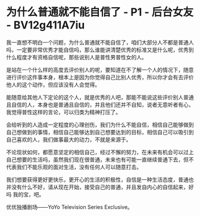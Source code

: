 # 为什么普通就不能自信了 - P1 - 后台女友 - BV12g411A7iu

我一直想不明白一个问题，为什么普通就不能自信了，咱们大部分人不都是普通人吗，一定要非常优秀才能自信吗，那么谁能讲清楚优秀的标准又是什么呢，优秀到什么程度才有资格自信呢，那些说别人是普性男普性女的人。

是站在一个什么样的高度去评价别人的呢，要知道在不了解一个人的情况下，随意进行评价这件事本身，根本上是因为你觉得自己比别人优秀，所以你才会有去评价他人的这个动作，但应该没有人会觉得。

能随意给其他人下定论的这个人，就是优秀的人吧，那能不能说这些评价别人普通且自信的人，本身也是普通且自信的，并且他们还并不自知，说者无意听者有心，我觉得普性这样的言论，可以归类为精神打压了。

会给听到的人造成一定程度的心理创伤，我们为什么不能自信，相信自己能够做到自己想做到的事情，相信自己能够达到自己想要达到的目标，相信自己可以吸引到自己喜欢的人，我们做事最大的动力，不就是来源于。

不论现状如何，都愿意坚定的相信自己，经过不懈的努力，在未来有机会可以过上自己想要的生活吗，虽然我们现在很普通，未来也有可能一直继续普通下去，但不代表我们不能乐观的面对生活，没有任何人可以随意打击。

我们想要获得更好更快乐，更开心的生活的积极性，自信是一种生活态度，普通也并没有什么不好，请从现在开始，接受自己的普通，并且发自内心的自信起来，好吗 我的宝，吧。

优优独播剧场——YoYo Television Series Exclusive。